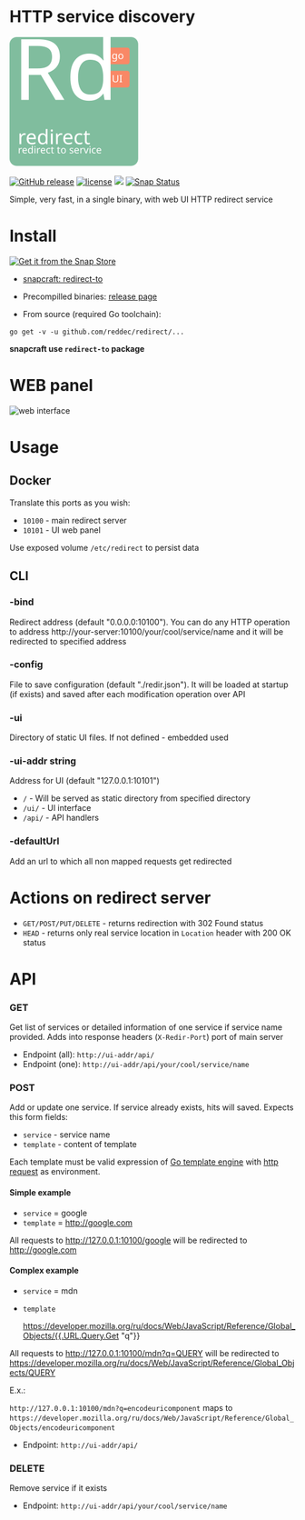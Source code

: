 # HTTP service discovery

![Mx](docs/logo.svg)

[![GitHub release](https://img.shields.io/github/release/reddec/redirect.svg)](https://github.com/reddec/redirect/releases)
[![license](https://img.shields.io/github/license/reddec/redirect.svg)](https://github.com/reddec/redirect)
[![](https://godoc.org/github.com/reddec/redirect?status.svg)](http://godoc.org/github.com/reddec/redirect)
[![Snap Status](https://build.snapcraft.io/badge/reddec/redirect.svg)](https://build.snapcraft.io/user/reddec/redirect)

Simple, very fast, in a single binary, with web UI HTTP redirect service

# Install

[![Get it from the Snap Store](https://snapcraft.io/static/images/badges/en/snap-store-black.svg)](https://snapcraft.io/redirect-to)

* [snapcraft: redirect-to](https://snapcraft.io/redirect-to)

* Precompilled binaries: [release page](https://github.com/reddec/redirect/releases)

* From source (required Go toolchain):

```
go get -v -u github.com/reddec/redirect/...
```

**snapcraft use `redirect-to` package**

# WEB panel

![web interface](http://reddec.github.io/images/redirect_ui.png)

# Usage

## Docker

Translate this ports as you wish:

* `10100` - main redirect server
* `10101` - UI web panel

Use exposed volume `/etc/redirect` to persist data
## CLI

### -bind

Redirect address (default "0.0.0.0:10100"). You can do any HTTP operation
to address http://your-server:10100/your/cool/service/name and it will be redirected to specified address

### -config

File to save configuration (default "./redir.json").
It will be loaded at startup (if exists) and saved after each modification operation over API

### -ui

Directory of static UI files. If not defined - embedded used

### -ui-addr string

Address for UI (default "127.0.0.1:10101")

* `/` - Will be served as static directory from specified directory
* `/ui/` - UI interface
* `/api/`  - API handlers

### -defaultUrl 

Add an url to which all non mapped requests get redirected

# Actions on redirect server

* `GET/POST/PUT/DELETE` - returns redirection with 302 Found status
* `HEAD` - returns only real service location in `Location` header with 200 OK status

# API

### GET

Get list of services or detailed information of one service if service name provided.
Adds into response headers (`X-Redir-Port`) port of main server

* Endpoint (all):  `http://ui-addr/api/`
* Endpoint (one):  `http://ui-addr/api/your/cool/service/name`

### POST

Add or update one service. If service already exists, hits will saved.
Expects this form fields:

* `service` - service name
* `template` - content of template

Each template must be valid expression of [Go template engine](https://golang.org/pkg/text/template/)
with [http request](https://golang.org/pkg/net/http/#Request) as environment.

#### Simple example

* `service` = google
* `template` = http://google.com

All requests to http://127.0.0.1:10100/google will be redirected to http://google.com

#### Complex example

* `service` = mdn
* `template`

    https://developer.mozilla.org/ru/docs/Web/JavaScript/Reference/Global_Objects/{{.URL.Query.Get "q"}}

All requests to http://127.0.0.1:10100/mdn?q=QUERY will be redirected to
https://developer.mozilla.org/ru/docs/Web/JavaScript/Reference/Global_Objects/QUERY

E.x.:

`http://127.0.0.1:10100/mdn?q=encodeuricomponent` maps to
`https://developer.mozilla.org/ru/docs/Web/JavaScript/Reference/Global_Objects/encodeuricomponent`

* Endpoint:  `http://ui-addr/api/`

### DELETE

Remove service if it exists

* Endpoint:  `http://ui-addr/api/your/cool/service/name`
